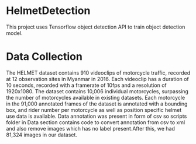 # HelmetDetection

This project uses Tensorflow object detection API to train object detection model.

# Data Collection

The HELMET dataset contains 910 videoclips of motorcycle traffic, recorded at 12 observation sites in Myanmar in 2016. Each videoclip has a duration of 10 seconds, recorded with a framerate of 10fps and a resolution of 1920x1080. The dataset contains 10,006 individual motorcycles, surpassing the number of motorcycles available in existing datasets. Each motorcycle in the 91,000 annotated frames of the dataset is annotated with a bounding box, and rider number per motorcycle as well as position specific helmet use data is available.
Data annotation was present in form of csv so scripts folder in Data section contains code to convert annotation from csv to xml and also remove images which has no label present.After this, we had 81,324 images in our dataset.
